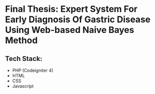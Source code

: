 # Final Thesis: Expert System For Early Diagnosis Of Gastric Disease Using Web-based Naive Bayes Method

## Tech Stack:
- PHP (Codeigniter 4)
- HTML
- CSS
- Javascript
